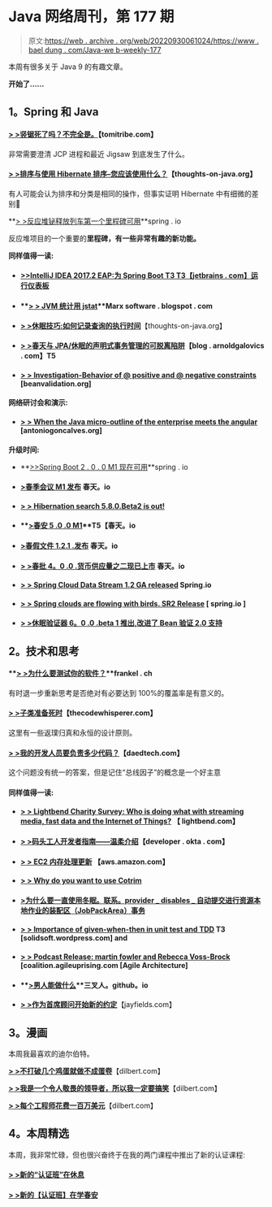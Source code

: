 # Java 网络周刊，第 177 期

> 原文:[https://web . archive . org/web/20220930061024/https://www . bael dung . com/Java-we b-weekly-177](https://web.archive.org/web/20220930061024/https://www.baeldung.com/java-web-weekly-177)

本周有很多关于 Java 9 的有趣文章。

**开始了……**

## **1。Spring 和 Java**

#### **[> >竖锯死了吗？不完全是。](https://web.archive.org/web/20220524033211/http://www.tomitribe.com/blog/2017/05/is-jigsaw-dead-not-quite/)**【tomitribe.com】

非常需要澄清 JCP 进程和最近 Jigsaw 到底发生了什么。

#### [**> >排序与使用 Hibernate 排序–您应该使用什么？**](https://web.archive.org/web/20220524033211/http://www.thoughts-on-java.org/ordering-vs-sorting-hibernate-use/)【thoughts-on-java.org】

有人可能会认为排序和分类是相同的操作，但事实证明 Hibernate 中有细微的差别🙂

**[> >反应堆铋释放列车第一个里程碑可用](https://web.archive.org/web/20220524033211/https://spring.io/blog/2017/05/16/reactor-bismuth-release-train-first-milestone-available)**spring . io

反应堆项目的一个重要的**里程碑，有一些非常有趣的新功能。**

**同样值得一读:**

*   #### **[>>IntelliJ IDEA 2017.2 EAP:为 Spring Boot T3 T3【jetbrains . com】运行仪表板](https://web.archive.org/web/20220524033211/https://blog.jetbrains.com/idea/2017/05/intellij-idea-2017-2-eap-run-dashboard-for-spring-boot/)**

*   #### **[> > JVM 统计用 jstat](https://web.archive.org/web/20220524033211/https://marxsoftware.blogspot.com/2017/05/jvm-statistics-with-jstat.html)**Marx software . blogspot . com

*   **[> >休眠技巧:如何记录查询的执行时间](https://web.archive.org/web/20220524033211/http://www.thoughts-on-java.org/hibernate-tips-log-execution-time-query/)**【thoughts-on-java.org】
*   #### **[> >春天与 JPA/休眠的声明式事务管理的可脱离陷阱](https://web.archive.org/web/20220524033211/http://blog.arnoldgalovics.com/2017/05/15/the-detaching-pitfall-of-declarative-transaction-management-with-spring-and-jpahibernate/)**【blog . arnoldgalovics . com】T5

*   #### **[> > Investigation-Behavior of @ positive and @ negative constraints](https://web.archive.org/web/20220524033211/http://beanvalidation.org/news/2017/05/12/feedback-on-positive-and-negative-constraints/)** [beanvalidation.org]

**网络研讨会和演示:**

*   #### **[> > When the Java micro-outline of the enterprise meets the angular](https://web.archive.org/web/20220524033211/https://antoniogoncalves.org/2017/05/16/when-enterprise-java-micro-profile-meets-angular/)** [antoniogoncalves.org]

**升级时间:**

*   **[>>Spring Boot 2 . 0 . 0 M1 现在可用](https://web.archive.org/web/20220524033211/https://spring.io/blog/2017/05/16/spring-boot-2-0-0-m1-available-now)**spring . io
*   #### **[>春季会议 M1 发布](https://web.archive.org/web/20220524033211/https://spring.io/blog/2017/05/11/spring-session-2-0-0-m1-released)** 春天。io

*   #### **[> > Hibernation search 5.8.0.Beta2 is out!](https://web.archive.org/web/20220524033211/http://in.relation.to/2017/05/11/hibernate-search-5-8-0-Beta2/)**

*   #### **[>春安 5 .0 .0 M1](https://web.archive.org/web/20220524033211/https://spring.io/blog/2017/05/11/spring-security-5-0-0-m1)**T5【春天。io

*   #### **[>春假文件 1.2.1 .发布](https://web.archive.org/web/20220524033211/https://spring.io/blog/2017/05/12/spring-rest-docs-1-2-1-release)** 春天。io

*   #### **[> >春批 4。0 .0 .货币供应量之二现已上市](https://web.archive.org/web/20220524033211/https://spring.io/blog/2017/05/15/spring-batch-4-0-0-m2-is-now-available)** 春天。io

*   #### [**> > Spring Cloud Data Stream 1.2 GA released**](https://web.archive.org/web/20220524033211/https://spring.io/blog/2017/05/15/spring-cloud-data-flow-1-2-ga-released) Spring.io

*   #### **[> > Spring clouds are flowing with birds. SR2 Release](https://web.archive.org/web/20220524033211/https://spring.io/blog/2017/05/17/spring-cloud-stream-chelsea-sr2-released)** [ spring.io ]

*   #### **[> >休眠验证器 6。0 .0 .beta 1 推出,改进了 Bean 验证 2.0 支持](https://web.archive.org/web/20220524033211/http://in.relation.to/2017/05/16/hibernate-validator-600-beta1-out/)**

## **2。技术和思考**

#### **[> >为什么要测试你的软件？](https://web.archive.org/web/20220524033211/https://blog.frankel.ch/why-are-you-testing-software/#gsc.tab=0)**frankel . ch

有时退一步重新思考是否绝对有必要达到 100%的覆盖率是有意义的。

#### **[> >子类准备死时](https://web.archive.org/web/20220524033211/http://blog.thecodewhisperer.com/permalink/when-subclasses-are-ready-to-die)**【thecodewhisperer.com】

这里有一些返璞归真和永恒的设计原则。

#### **[> >我的开发人员要负责多少代码？](https://web.archive.org/web/20220524033211/http://www.daedtech.com/much-code-developers-responsible/)**【daedtech.com】

这个问题没有统一的答案，但是记住“总线因子”的概念是一个好主意

#### **同样值得一读:**

*   #### **[> > Lightbend Charity Survey: Who is doing what with streaming media, fast data and the Internet of Things?](https://web.archive.org/web/20220524033211/http://www.lightbend.com/blog/lightbend-charity-survey-streaming-fast-data-iot-2017)** 【 lightbend.com】

*   #### **[> >码头工人开发者指南——温柔介绍](https://web.archive.org/web/20220524033211/https://developer.okta.com/blog/2017/05/10/developers-guide-to-docker-part-1)**【developer . okta . com】

*   #### **[> > EC2 内存处理更新](https://web.archive.org/web/20220524033211/https://aws.amazon.com/blogs/aws/ec2-in-memory-processing-update-instances-with-4-to-16-tb-of-memory-scale-out-sap-hana-to-34-tb/)** 【aws.amazon.com】

*   #### ****[> > Why do you want to use Cotrim](https://web.archive.org/web/20220524033211/https://medium.com/@magnus.chatt/why-you-should-totally-switch-to-kotlin-c7bbde9e10d5)****

*   #### **[>为什么要一直使用冬眠。联系。provider _ disables _ 自动提交进行资源本地作业的装配区（JobPackArea）事务](https://web.archive.org/web/20220524033211/https://vladmihalcea.com/2017/05/17/why-you-should-always-use-hibernate-connection-provider_disables_autocommit-for-resource-local-jpa-transactions/)**

*   #### **[> > Importance of given-when-then in unit test and TDD](https://web.archive.org/web/20220524033211/https://solidsoft.wordpress.com/2017/05/16/importance-of-given-when-then-in-unit-tests-and-tdd/) T3 [solidsoft.wordpress.com] and**

*   #### **[> > Podcast Release: martin fowler and Rebecca Voss-Brock](https://web.archive.org/web/20220524033211/https://coalition.agileuprising.com/t/podcast-released-agile-architecture-with-martin-fowler-and-rebecca-wirfs-brock/875)** [coalition.agileuprising.com [Agile Architecture]

*   #### **[>男人能做什么](https://web.archive.org/web/20220524033211/https://trishagee.github.io/post/what_can_men_do/)**三叉人。github。io

*   **[> >作为首席顾问开始新的约定](https://web.archive.org/web/20220524033211/http://blog.jayfields.com/2017/05/starting-new-engagement-as-lead.html)**【jayfields.com】

## **3。漫画**

本周我最喜欢的迪尔伯特。

**[> >不打破几个鸡蛋就做不成蛋卷](https://web.archive.org/web/20220524033211/http://dilbert.com/strip/2013-03-02)**【dilbert.com】

**[> >我是一个令人敬畏的领导者，所以我一定要搞笑](https://web.archive.org/web/20220524033211/http://dilbert.com/strip/2013-03-08)**【dilbert.com】

**[> >每个工程师花费一百万美元](https://web.archive.org/web/20220524033211/http://dilbert.com/strip/2013-03-15)**【dilbert.com】

## **4。本周精选**

本周，我非常忙碌，但也很兴奋终于在我的两门课程中推出了新的认证课程:

#### **[> >新的“认证班”在休息](/web/20220524033211/https://www.baeldung.com/rest-with-spring-course#certification-class)**

#### **[> >新的【认证班】在学春安](/web/20220524033211/https://www.baeldung.com/learn-spring-security-course#certification-class)**